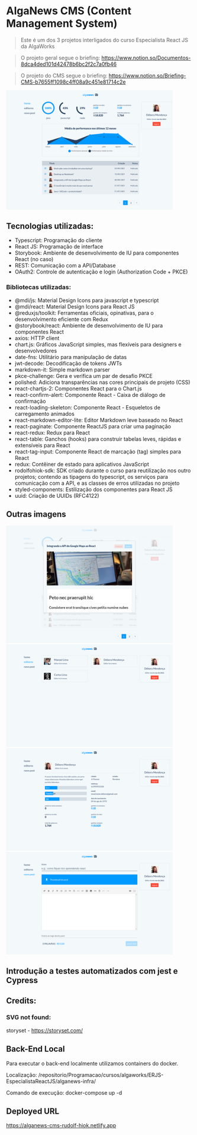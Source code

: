# AlgaNews CMS (Content Management System)

> Este é um dos 3 projetos interligados do curso Especialista React JS da AlgaWorks

> O projeto geral segue o briefing:
> https://www.notion.so/Documentos-8dca4ded101d42478b6bc2f2c7a0fb46

> O projeto do CMS segue o briefing:
> https://www.notion.so/Briefing-CMS-b7655ff1098c4ff08a9c451e81714c2e

<img src="https://raw.githubusercontent.com/rodolfoHOk/portfolio-img/main/images/alganews-cms-1.png" alt="AlgaNews CMS Img1" width="450"/>

## Tecnologias utilizadas:

- Typescript: Programação do cliente
- React JS: Programação de interface
- Storybook: Ambiente de desenvolvimento de IU para componentes React (no caso)
- REST: Comunicação com a API/Database
- OAuth2: Controle de autenticação e login (Authorization Code + PKCE)

### Bibliotecas utilizadas:

- @mdi/js: Material Design Icons para javascript e typescript
- @mdi/react: Material Design Icons para React JS
- @reduxjs/toolkit: Ferramentas oficiais, opinativas, para o desenvolvimento eficiente com Redux
- @storybook/react: Ambiente de desenvolvimento de IU para componentes React
- axios: HTTP client
- chart.js: Gráficos JavaScript simples, mas flexíveis para designers e desenvolvedores
- date-fns: Utilitário para manipulação de datas
- jwt-decode: Decodificação de tokens JWTs
- markdown-it: Simple markdown parser
- pkce-challenge: Gera e verifica um par de desafio PKCE
- polished: Adiciona transparências nas cores principais de projeto (CSS)
- react-chartjs-2: Componentes React para o Chart.js
- react-confirm-alert: Componente React - Caixa de diálogo de confirmação
- react-loading-skeleton: Componente React - Esqueletos de carregamento animados
- react-markdown-editor-lite: Editor Markdown leve baseado no React
- react-paginate: Componente ReactJS para criar uma paginação
- react-redux: Redux para React
- react-table: Ganchos (hooks) para construir tabelas leves, rápidas e extensíveis para React
- react-tag-input: Componente React de marcação (tag) simples para React
- redux: Contêiner de estado para aplicativos JavaScript
- rodolfohiok-sdk: SDK criado durante o curso para reutilização nos outro projetos;
  contendo as tipagens do typescript, os serviços para comunicação com a API,
  e as classes de erros utilizadas no projeto
- styled-components: Estilização dos componentes para React JS
- uuid: Criação de UUIDs (RFC4122)

## Outras imagens

<img src="https://raw.githubusercontent.com/rodolfoHOk/portfolio-img/main/images/alganews-cms-2.png" alt="AlgaNews CMS Img2" width="450"/>
<img src="https://raw.githubusercontent.com/rodolfoHOk/portfolio-img/main/images/alganews-cms-3.png" alt="AlgaNews CMS Img3" width="450"/>
<img src="https://raw.githubusercontent.com/rodolfoHOk/portfolio-img/main/images/alganews-cms-4.png" alt="AlgaNews CMS Img4" width="450"/>
<img src="https://raw.githubusercontent.com/rodolfoHOk/portfolio-img/main/images/alganews-cms-5.png" alt="AlgaNews CMS Img5" width="450"/>

## Introdução a testes automatizados com jest e Cypress

## Credits:

### SVG not found:

storyset - https://storyset.com/

## Back-End Local

Para executar o back-end localmente utilizamos containers do docker.

Localização:
/repositorio/Programacao/cursos/algaworks/ERJS-EspecialistaReactJS/alganews-infra/

Comando de execução:
docker-compose up -d

## Deployed URL

https://alganews-cms-rudolf-hiok.netlify.app
